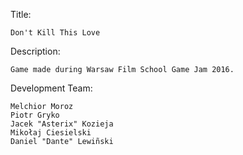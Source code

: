 Title:

	Don't Kill This Love

Description:

	Game made during Warsaw Film School Game Jam 2016.

Development Team:

	Melchior Moroz
	Piotr Gryko
	Jacek "Asterix" Kozieja
	Mikołaj Ciesielski
	Daniel "Dante" Lewiñski
